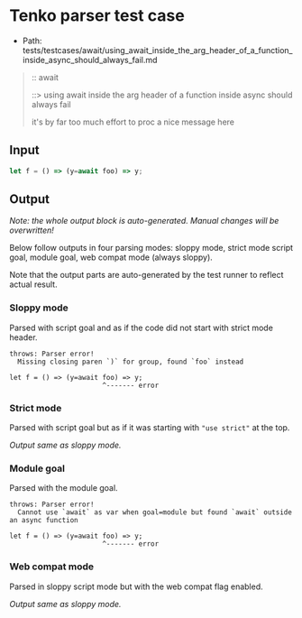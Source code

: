 # Tenko parser test case

- Path: tests/testcases/await/using_await_inside_the_arg_header_of_a_function_inside_async_should_always_fail.md

> :: await
>
> ::> using await inside the arg header of a function inside async should always fail
>
> it's by far too much effort to proc a nice message here

## Input

`````js
let f = () => (y=await foo) => y;
`````

## Output

_Note: the whole output block is auto-generated. Manual changes will be overwritten!_

Below follow outputs in four parsing modes: sloppy mode, strict mode script goal, module goal, web compat mode (always sloppy).

Note that the output parts are auto-generated by the test runner to reflect actual result.

### Sloppy mode

Parsed with script goal and as if the code did not start with strict mode header.

`````
throws: Parser error!
  Missing closing paren `)` for group, found `foo` instead

let f = () => (y=await foo) => y;
                       ^------- error
`````

### Strict mode

Parsed with script goal but as if it was starting with `"use strict"` at the top.

_Output same as sloppy mode._

### Module goal

Parsed with the module goal.

`````
throws: Parser error!
  Cannot use `await` as var when goal=module but found `await` outside an async function

let f = () => (y=await foo) => y;
                       ^------- error
`````


### Web compat mode

Parsed in sloppy script mode but with the web compat flag enabled.

_Output same as sloppy mode._
